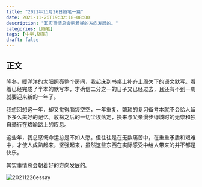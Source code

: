 ```yaml
---
title: "2021年11月26日随笔一篇"
date: 2021-11-26T19:32:18+08:00
description: "其实事情总会朝着好的方向发展的。"
categories: [随笔]
tags: [中学,随笔]
draft: false
---
```


## 正文

隆冬，暖洋洋的太阳照亮整个房间，我起床到书桌上补齐上周欠下的语文默写。看着已经完成了半本的默写本，才确信二分之一的日子又已经过去，且还有不到一周就要迎来新的一年了。

我想回想这一年，却又觉得脑袋空空，一年重复、繁琐的复习备考本就不会给人留下多么美好的记忆。放榜之后的一切尘埃落定，换来与父亲漫步绿城时的无奈和独自骑行在珞喻路上的叹息。

这些年，我总感慨命运总是不如人愿。但往往是在无数痛苦中，在重重矛盾和艰难中，才使人成熟起来，坚强起来，虽然这些东西在实际感受中给人带来的并不都是快乐。

其实事情总会朝着好的方向发展的。

![20211226essay](https://blog.youngzm.com/imgs/20211226essay/psc.jpg)
